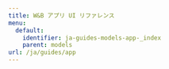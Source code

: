 ```yaml
---
title: W&B アプリ UI リファレンス
menu:
  default:
    identifier: ja-guides-models-app-_index
    parent: models
url: /ja/guides/app
---
```




